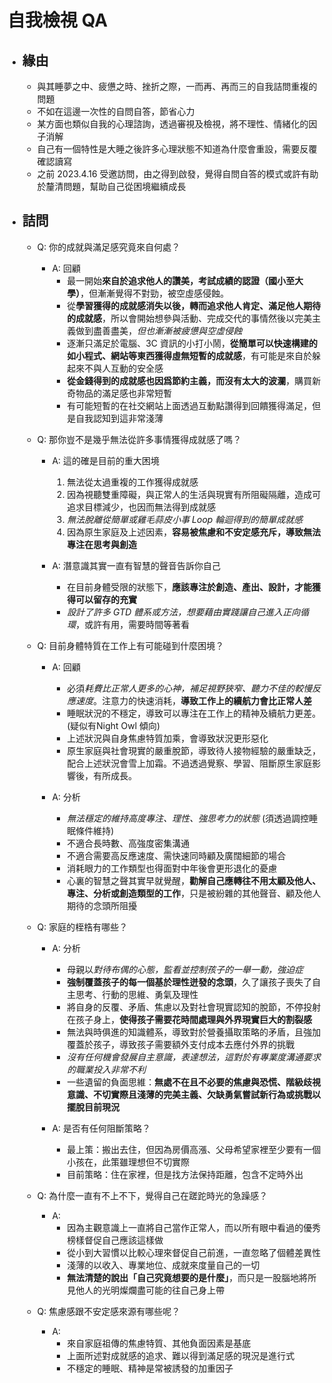 # 自我檢視 QA


- ## 緣由
    - 與其睡夢之中、疲憊之時、挫折之際，一而再、再而三的自我詰問重複的問題
    - 不如在這邊一次性的自問自答，節省心力
    - 某方面也類似自我的心理諮詢，透過審視及檢視，將不理性、情緒化的因子消解
    - 自己有一個特性是大睡之後許多心理狀態不知道為什麼會重設，需要反覆確認讀寫
    - 之前 2023.4.16 受邀訪問，由之得到啟發，覺得自問自答的模式或許有助於釐清問題，幫助自己從困境繼續成長
- ## 詰問
    - Q: 你的成就與滿足感究竟來自何處？
        - A: 回顧
            * 最一開始**來自於追求他人的讚美，考試成績的認證（國小至大學）**，但漸漸覺得不對勁，被空虛感侵蝕。
            * 從**學習獲得的成就感消失以後，轉而追求他人肯定、滿足他人期待的成就感**，所以會開始想參與活動、完成交代的事情然後以完美主義做到盡善盡美，*但也漸漸被疲憊與空虛侵蝕*
            * 逐漸只滿足於電腦、3C 資訊的小打小鬧，**從簡單可以快速構建的如小程式、網站等東西獲得虛無短暫的成就感**，有可能是來自於躲起來不與人互動的安全感
            * **從金錢得到的成就感也因爲節約主義，而沒有太大的波瀾**，購買新奇物品的滿足感也非常短暫
            * 有可能短暫的在社交網站上面透過互動點讚得到回饋獲得滿足，但是自我認知到這非常淺薄

    - Q: 那你豈不是幾乎無法從許多事情獲得成就感了嗎？
        - A: 這的確是目前的重大困境
            1. 無法從太過重複的工作獲得成就感
            2. 因為視聽雙重障礙，與正常人的生活與現實有所阻礙隔離，造成可追求目標減少，也因而無法得到成就感
            4. *無法脫離從簡單或雞毛蒜皮小事 Loop 輪迴得到的簡單成就感*
            5. 因為原生家庭及上述因素，**容易被焦慮和不安定感充斥，導致無法專注在思考與創造**

        - A: 潛意識其實一直有智慧的聲音告訴你自己
            * 在目前身體受限的狀態下，**應該專注於創造、產出、設計，才能獲得可以留存的充實**
            * *設計了許多 GTD 體系或方法，想要藉由實踐讓自己進入正向循環*，或許有用，需要時間等著看

    - Q: 目前身體特質在工作上有可能碰到什麼困境？
        - A: 回顧
            * 必須*耗費比正常人更多的心神，補足視野狹窄、聽力不佳的較慢反應速度*。注意力的快速消耗，**導致工作上的續航力會比正常人差**
            * 睡眠狀況的不穩定，導致可以專注在工作上的精神及續航力更差。(疑似有Night Owl 傾向)
            * 上述狀況與自身焦慮特質加乘，會導致狀況更形惡化
            * 原生家庭與社會現實的嚴重脫節，導致待人接物經驗的嚴重缺乏，配合上述狀況會雪上加霜。不過透過覺察、學習、阻斷原生家庭影響後，有所成長。

        - A: 分析
            * *無法穩定的維持高度專注、理性、強思考力的狀態* (須透過調控睡眠條件維持)
            * 不適合長時數、高強度密集溝通
            * 不適合需要高反應速度、需快速同時顧及廣闊細節的場合
            * 消耗眼力的工作類型也得面對中年後會更形退化的憂慮
            * 心裏的智慧之聲其實早就覺醒，**勸解自己應轉往不用太顧及他人、專注、分析或創造類型的工作**，只是被紛雜的其他聲音、顧及他人期待的念頭所阻擾

    - Q: 家庭的桎梏有哪些？
        - A: 分析
            * 母親以*對待布偶的心態，監看並控制孩子的一舉一動，強迫症*
            * **強制覆蓋孩子的每一個基於理性迸發的念頭**，久了讓孩子喪失了自主思考、行動的思維、勇氣及理性
            * 將自身的反覆、矛盾、焦慮以及對社會現實認知的脫節，不停投射在孩子身上，**使得孩子需要花時間處理與外界現實巨大的割裂感**
            * 無法與時俱進的知識體系，導致對於營養攝取策略的矛盾，且強加覆蓋於孩子，導致孩子需要額外支付成本去應付外界的挑戰
            * *沒有任何機會發展自主意識，表達想法，這對於有專業度溝通要求的職業投入非常不利*
            * 一些遺留的負面思維：**無處不在且不必要的焦慮與恐慌、階級歧視意識、不切實際且淺薄的完美主義、欠缺勇氣嘗試新行為或挑戰以擺脫目前現況**

        - A: 是否有任何阻斷策略？
            * 最上策：搬出去住，但因為房價高漲、父母希望家裡至少要有一個小孩在，此策雖理想但不切實際
            * 目前策略：住在家裡，但是找方法保持距離，包含不定時外出

    - Q: 為什麼一直有不上不下，覺得自己在蹉跎時光的急躁感？
        - A:
            * 因為主觀意識上一直將自己當作正常人，而以所有眼中看過的優秀榜樣督促自己應該這樣做
            * 從小到大習慣以比較心理來督促自己前進，一直忽略了個體差異性
            * 淺薄的以收入、專業地位、成就來度量自己的一切
            * **無法清楚的說出「自己究竟想要的是什麼」**，而只是一股腦地將所見他人的光明燦爛盡可能的往自己身上帶

    - Q: 焦慮感跟不安定感來源有哪些呢？
        - A:
            * 來自家庭祖傳的焦慮特質、其他負面因素是基底
            * 上面所述對成就感的追求、難以得到滿足感的現況是進行式
            * 不穩定的睡眠、精神是常被誘發的加重因子


